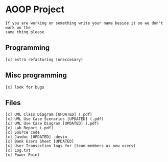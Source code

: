 # AOOP Project
    If you are working on something write your name beside it so we don't work on the
    same thing please

## Programming
    [x] extra refactoring (uneccesary)

## Misc programming
    [x] look for bugs

## Files
    [x] UML Class Diagram [UPDATED] (.pdf) 
    [x] UML Use Case Scenarios [UPDATED] (.pdf) 
    [x] UML Use Case Diagram [UPDATED] (.pdf)   
    [x] Lab Report (.pdf)
    [x] Source code
    [x] Javdoc [UPDATED] -devin
    [x] Bank Users Sheet [UPDATED] 
    [x] User Transaction logs for (team members as new users)
    [x] Log.txt
    [x] Power Point
